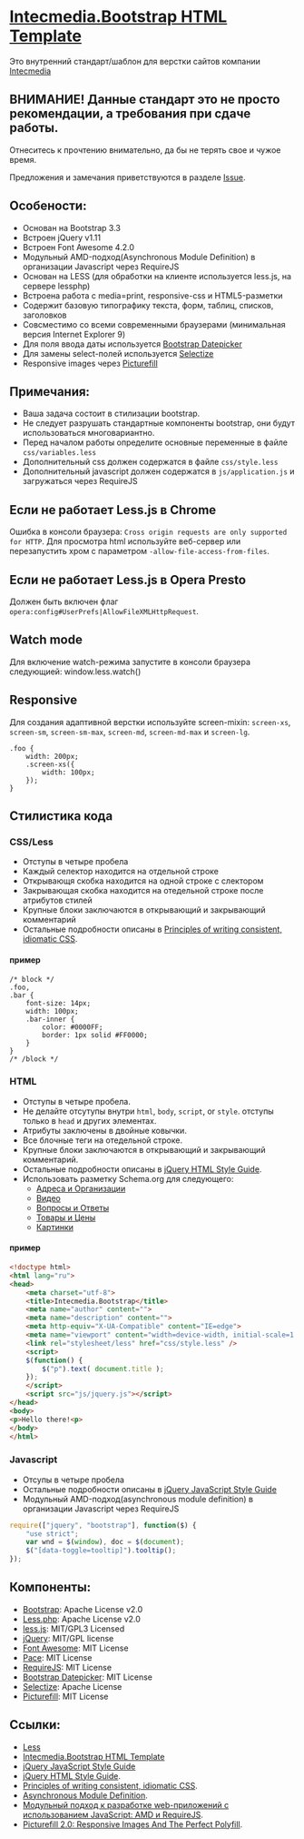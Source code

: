 # [Intecmedia.Bootstrap HTML Template](https://github.com/intecmedia/Intecmedia.Bootstrap)

Это внутренний стандарт/шаблон для верстки сайтов компании [Intecmedia](http://intecmedia.ru)

## **ВНИМАНИЕ!** Данные стандарт это не просто рекомендации, а **требования при сдаче работы**. 

Отнеситесь к прочтению внимательно, да бы не терять свое и чужое время. 

Предложения и замечания приветствуются в разделе [Issue](https://github.com/Intecmedia/Intecmedia.Bootstrap/issues/new).

## Особености:
* Основан на Bootstrap 3.3
* Встроен jQuery v1.11
* Встроен Font Awesome 4.2.0
* Модульный AMD-подход(Asynchronous Module Definition) в организации Javascript через RequireJS
* Основан на LESS (для обработки на клиенте используется less.js, на сервере lessphp)
* Встроена работа с media=print, responsive-css и HTML5-разметки
* Содержит базовую типографику текста, форм, таблиц, списков, заголовков
* Совсместимо со всеми современными браузерами (минимальная версия Internet Explorer 9)
* Для поля ввода даты используется [Bootstrap Datepicker](https://eonasdan.github.io/bootstrap-datetimepicker/)
* Для замены select-полей используется  [Selectize](http://brianreavis.github.io/selectize.js/)
* Responsive images через [Picturefill](http://scottjehl.github.io/picturefill)

## Примечания:
* Ваша задача состоит в стилизации bootstrap.
* Не следует разрушать стандартные компоненты bootstrap, они будут использоваться многовариантно.
* Перед началом работы определите основные переменные в файле `css/variables.less`
* Дополнительный css должен содержатся в файле `css/style.less`
* Дополнительный javascript должен содержатся в `js/application.js` и загружаться через RequireJS

## Если не работает Less.js в Chrome
Ошибка в консоли браузера: `Cross origin requests are only supported for HTTP`. 
Для просмотра html используйте веб-сервер или перезапустить хром с параметром `-allow-file-access-from-files`.

## Если не работает Less.js в Opera Presto
Должен быть включен флаг `opera:config#UserPrefs|AllowFileXMLHttpRequest`.

## Watch mode
Для включение watch-режима запустите в консоли браузера следующией: window.less.watch()

## Responsive
Для создания адаптивной верстки используйте screen-mixin: `screen-xs`, `screen-sm`, `screen-sm-max`, `screen-md`, `screen-md-max` и `screen-lg`.
```less
.foo {
    width: 200px;  
    .screen-xs({
        width: 100px;
    });
}
```


## Стилистика кода

### CSS/Less
* Отступы в четыре пробела
* Каждый селектор находится на отдельной строке
* Открывающя скобка находится на одной строке с слектором
* Закрывающая скобка находится на отедельной строке после атрибутов стилей
* Крупные блоки заключаются в открывающий и закрывающий комментарий
* Остальные подробности описаны в [Principles of writing consistent, idiomatic CSS](https://github.com/necolas/idiomatic-css/tree/master/translations/ru-RU).

#### пример
```less
/* block */
.foo,
.bar {
    font-size: 14px;  
    width: 100px;  
    .bar-inner {
        color: #0000FF;
        border: 1px solid #FF0000;
    }
}
/* /block */
```

### HTML
* Отступы в четыре пробела.
* Не делайте отсутупы внутри `html`, `body`, `script`, or `style`. отступы только в `head` и других элементах.
* Атрибуты заключены в двойные ковычки.
* Все блочные теги на отедельной строке.
* Крупные блоки заключаются в открывающий и закрывающий комментарий.
* Остальные подробности описаны в [jQuery HTML Style Guide](http://contribute.jquery.org/style-guide/html/).
* Использовать разметку Schema.org для следующего:
    * [Адреса и Организации](http://help.yandex.ru/webmaster/supported-schemas/address-organization.xml)
    * [Видео](http://help.yandex.ru/webmaster/supported-schemas/video.xml)
    * [Вопросы и Ответы](http://help.yandex.ru/webmaster/supported-schemas/questions.xml)
    * [Товары и Цены](http://help.yandex.ru/webmaster/supported-schemas/goods-prices.xml)
    * [Картинки](http://help.yandex.ru/webmaster/supported-schemas/image.xml)

#### пример
```html
<!doctype html>
<html lang="ru">
<head>
    <meta charset="utf-8">
    <title>Intecmedia.Bootstrap</title>
    <meta name="author" content="">
    <meta name="description" content="">
    <meta http-equiv="X-UA-Compatible" content="IE=edge">
    <meta name="viewport" content="width=device-width, initial-scale=1.0">
    <link rel="stylesheet/less" href="css/style.less" />
    <script>
    $(function() {
        $("p").text( document.title );
    });
    </script>
    <script src="js/jquery.js"></script>
</head>
<body>
<p>Hello there!<p>
</body>
</html>
```

### Javascript
* Отсупы в четыре пробела
* Остальные подробности описаны в [jQuery JavaScript Style Guide](http://contribute.jquery.org/style-guide/js/)
* Модульный AMD-подход(asynchronous module definition) в организации Javascript через RequireJS
```javascript
require(["jquery", "bootstrap"], function($) {
    "use strict";
    var wnd = $(window), doc = $(document);
    $("[data-toggle=tooltip]").tooltip();
});
```

## Компоненты:
* [Bootstrap](http://getbootstrap.com/): Apache License v2.0
* [Less.php](http://lessphp.gpeasy.com): Apache License v2.0
* [less.js](http://lesscss.org ): MIT/GPL3 Licensed
* [jQuery](http://jquery.com/): MIT/GPL license
* [Font Awesome](http://fortawesome.github.io/Font-Awesome/): MIT License
* [Pace](http://github.hubspot.com/pace/): MIT License
* [RequireJS](http://requirejs.org/): MIT License
* [Bootstrap Datepicker](https://eonasdan.github.io/bootstrap-datetimepicker/): MIT License
* [Selectize](http://brianreavis.github.io/selectize.js/): Apache License
* [Picturefill](http://scottjehl.github.io/picturefill): MIT License

## Ссылки:
* [Less](http://lesscss.org/)
* [Intecmedia.Bootstrap HTML Template](https://github.com/intecmedia/Intecmedia.Bootstrap)
* [jQuery JavaScript Style Guide](http://contribute.jquery.org/style-guide/js/)
* [jQuery HTML Style Guide](http://contribute.jquery.org/style-guide/html/).
* [Principles of writing consistent, idiomatic CSS](https://github.com/necolas/idiomatic-css/tree/master/translations/ru-RU).
* [Asynchronous Module Definition](https://github.com/amdjs/amdjs-api/wiki/AMD).
* [Модульный подход к разработке web-приложений с использованием JavaScript: AMD и RequireJS](http://habrahabr.ru/post/152833/).
* [Picturefill 2.0: Responsive Images And The Perfect Polyfill](http://www.smashingmagazine.com/2014/05/12/picturefill-2-0-responsive-images-and-the-perfect-polyfill/).
